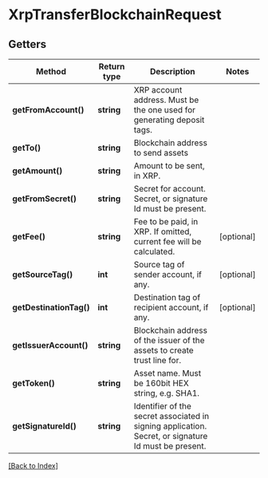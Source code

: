# XrpTransferBlockchainRequest

## Getters

Method | Return type | Description | Notes
------------ | ------------- | ------------- | -------------
**getFromAccount()** | **string** | XRP account address. Must be the one used for generating deposit tags. |
**getTo()** | **string** | Blockchain address to send assets |
**getAmount()** | **string** | Amount to be sent, in XRP. |
**getFromSecret()** | **string** | Secret for account. Secret, or signature Id must be present. |
**getFee()** | **string** | Fee to be paid, in XRP. If omitted, current fee will be calculated. | [optional]
**getSourceTag()** | **int** | Source tag of sender account, if any. | [optional]
**getDestinationTag()** | **int** | Destination tag of recipient account, if any. | [optional]
**getIssuerAccount()** | **string** | Blockchain address of the issuer of the assets to create trust line for. |
**getToken()** | **string** | Asset name. Must be 160bit HEX string, e.g. SHA1. |
**getSignatureId()** | **string** | Identifier of the secret associated in signing application. Secret, or signature Id must be present. |

[[Back to Index]](../index.md)
